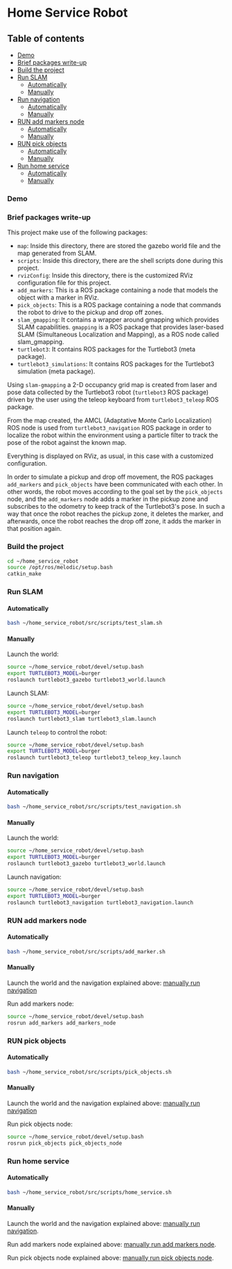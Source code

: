 # Home Service Robot

## Table of contents
- [Demo](#demo)
- [Brief packages write-up](#brief-packages-write-up)
- [Build the project](#build-the-project)
- [Run SLAM](#run-slam)
  - [Automatically](#automatically)
  - [Manually](#manually)
- [Run navigation](#run-navigation)
  - [Automatically](#automatically-1)
  - [Manually](#manually-1)
- [RUN add markers node](#run-add-markers-node)
  - [Automatically](#automatically-2)
  - [Manually](#manually-2)
- [RUN pick objects](#run-pick-objects)
  - [Automatically](#automatically-3)
  - [Manually](#manually-3)
- [Run home service](#run-home-service)
  - [Automatically](#automatically-4)
  - [Manually](#manually-4)

### Demo

### Brief packages write-up
This project make use of the following packages:
- `map`: Inside this directory, there are stored the gazebo world file and the map generated from SLAM.
- `scripts`: Inside this directory, there are the shell scripts done during this project.
- `rvizConfig`: Inside this directory, there is the customized RViz configuration file for this project.
- `add_markers`: This is a ROS package containing a node that models the object with a marker in RViz.
- `pick_objects`: This is a ROS package containing a node that commands the robot to drive to the pickup and drop off zones.
- `slam_gmapping`: It contains a wrapper around gmapping which provides SLAM capabilities. `gmapping` is a ROS package that provides laser-based SLAM (Simultaneous Localization and Mapping), as a ROS node called slam_gmapping.
- `turtlebot3`: It contains ROS packages for the Turtlebot3 (meta package).
- `turtlebot3_simulations`: It contains ROS packages for the Turtlebot3 simulation (meta package).

Using `slam-gmapping` a 2-D occupancy grid map is created from laser and pose data collected by the Turtlebot3 robot (`turtlebot3` ROS package) driven by the user using the teleop keyboard from `turtlebot3_teleop` ROS package.

From the map created, the AMCL (Adaptative Monte Carlo Localization) ROS node is used from `turtlebot3_navigation` ROS package in order to localize the robot within the environment using a particle filter to track the pose of the robot against the known map.

Everything is displayed on RViz, as usual, in this case with a customized configuration.

In order to simulate a pickup and drop off movement, the ROS packages `add_markers` and `pick_objects` have been communicated with each other. In other words, the robot moves according to the goal set by the `pick_objects` node, and the `add_markers` node adds a marker in the pickup zone and subscribes to the odometry to keep track of the Turtlebot3's pose. In such a way that once the robot reaches the pickup zone, it deletes the marker, and afterwards, once the robot reaches the drop off zone, it adds the marker in that position again.

### Build the project
```sh
cd ~/home_service_robot
source /opt/ros/melodic/setup.bash
catkin_make
```

### Run SLAM
#### Automatically
```sh
bash ~/home_service_robot/src/scripts/test_slam.sh
```

#### Manually
Launch the world:
```sh
source ~/home_service_robot/devel/setup.bash
export TURTLEBOT3_MODEL=burger
roslaunch turtlebot3_gazebo turtlebot3_world.launch
```

Launch SLAM:
```sh
source ~/home_service_robot/devel/setup.bash
export TURTLEBOT3_MODEL=burger
roslaunch turtlebot3_slam turtlebot3_slam.launch
```

Launch `teleop` to control the robot:
```sh
source ~/home_service_robot/devel/setup.bash
export TURTLEBOT3_MODEL=burger
roslaunch turtlebot3_teleop turtlebot3_teleop_key.launch
```

### Run navigation
#### Automatically
```sh
bash ~/home_service_robot/src/scripts/test_navigation.sh
```

#### Manually
Launch the world:
```sh
source ~/home_service_robot/devel/setup.bash
export TURTLEBOT3_MODEL=burger
roslaunch turtlebot3_gazebo turtlebot3_world.launch
```

Launch navigation:
```sh
source ~/home_service_robot/devel/setup.bash
export TURTLEBOT3_MODEL=burger
roslaunch turtlebot3_navigation turtlebot3_navigation.launch
```

### RUN add markers node
#### Automatically
```sh
bash ~/home_service_robot/src/scripts/add_marker.sh
```

#### Manually
Launch the world and the navigation explained above: [manually run navigation](#manually-1)

Run add markers node:
```sh
source ~/home_service_robot/devel/setup.bash
rosrun add_markers add_markers_node
```

### RUN pick objects
#### Automatically
```sh
bash ~/home_service_robot/src/scripts/pick_objects.sh
```

#### Manually
Launch the world and the navigation explained above: [manually run navigation](#manually-1)

Run pick objects node:
```sh
source ~/home_service_robot/devel/setup.bash
rosrun pick_objects pick_objects_node
```

### Run home service
#### Automatically
```sh
bash ~/home_service_robot/src/scripts/home_service.sh
```

#### Manually
Launch the world and the navigation explained above: [manually run navigation](#manually-1).

Run add markers node explained above: [manually run add markers node](#manually-2).

Run pick objects node explained above: [manually run pick objects node](#manually-3).
